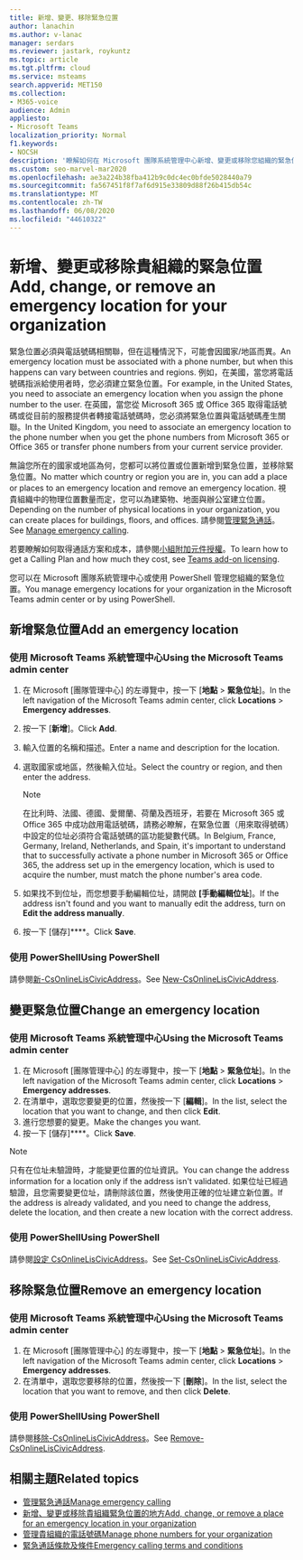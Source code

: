 ```yaml
---
title: 新增、變更、移除緊急位置
author: lanachin
ms.author: v-lanac
manager: serdars
ms.reviewer: jastark, roykuntz
ms.topic: article
ms.tgt.pltfrm: cloud
ms.service: msteams
search.appverid: MET150
ms.collection:
- M365-voice
audience: Admin
appliesto:
- Microsoft Teams
localization_priority: Normal
f1.keywords:
- NOCSH
description: '瞭解如何在 Microsoft 團隊系統管理中心新增、變更或移除您組織的緊急位置。 '
ms.custom: seo-marvel-mar2020
ms.openlocfilehash: ae3a224b38fba412b9c0dc4ec0bfde5028440a79
ms.sourcegitcommit: fa567451f8f7af6d915e33809d88f26b415db54c
ms.translationtype: MT
ms.contentlocale: zh-TW
ms.lasthandoff: 06/08/2020
ms.locfileid: "44610322"
---
```

# <a name="add-change-or-remove-an-emergency-location-for-your-organization"></a><span data-ttu-id="790c0-103">新增、變更或移除貴組織的緊急位置</span><span class="sxs-lookup"><span data-stu-id="790c0-103">Add, change, or remove an emergency location for your organization</span></span>

<span data-ttu-id="790c0-104">緊急位置必須與電話號碼相關聯，但在這種情況下，可能會因國家/地區而異。</span><span class="sxs-lookup"><span data-stu-id="790c0-104">An emergency location must be associated with a phone number, but when this happens can vary between countries and regions.</span></span> <span data-ttu-id="790c0-105">例如，在美國，當您將電話號碼指派給使用者時，您必須建立緊急位置。</span><span class="sxs-lookup"><span data-stu-id="790c0-105">For example, in the United States, you need to associate an emergency location when you assign the phone number to the user.</span></span> <span data-ttu-id="790c0-106">在英國，當您從 Microsoft 365 或 Office 365 取得電話號碼或從目前的服務提供者轉接電話號碼時，您必須將緊急位置與電話號碼產生關聯。</span><span class="sxs-lookup"><span data-stu-id="790c0-106">In the United Kingdom, you need to associate an emergency location to the phone number when you get the phone numbers from Microsoft 365 or Office 365 or transfer phone numbers from your current service provider.</span></span>

<span data-ttu-id="790c0-107">無論您所在的國家或地區為何，您都可以將位置或位置新增到緊急位置，並移除緊急位置。</span><span class="sxs-lookup"><span data-stu-id="790c0-107">No matter which country or region you are in, you can add a place or places to an emergency location and remove an emergency location.</span></span> <span data-ttu-id="790c0-108">視貴組織中的物理位置數量而定，您可以為建築物、地面與辦公室建立位置。</span><span class="sxs-lookup"><span data-stu-id="790c0-108">Depending on the number of physical locations in your organization, you can create places for buildings, floors, and offices.</span></span> <span data-ttu-id="790c0-109">請參閱[管理緊急通話](what-are-emergency-locations-addresses-and-call-routing.md)。</span><span class="sxs-lookup"><span data-stu-id="790c0-109">See [Manage emergency calling](what-are-emergency-locations-addresses-and-call-routing.md).</span></span>
  
<span data-ttu-id="790c0-110">若要瞭解如何取得通話方案和成本，請參閱[小組附加元件授權](teams-add-on-licensing/microsoft-teams-add-on-licensing.md)。</span><span class="sxs-lookup"><span data-stu-id="790c0-110">To learn how to get a Calling Plan and how much they cost, see [Teams add-on licensing](teams-add-on-licensing/microsoft-teams-add-on-licensing.md).</span></span>

<span data-ttu-id="790c0-111">您可以在 Microsoft 團隊系統管理中心或使用 PowerShell 管理您組織的緊急位置。</span><span class="sxs-lookup"><span data-stu-id="790c0-111">You manage emergency locations for your organization in the Microsoft Teams admin center or by using PowerShell.</span></span>
  
## <a name="add-an-emergency-location"></a><span data-ttu-id="790c0-112">新增緊急位置</span><span class="sxs-lookup"><span data-stu-id="790c0-112">Add an emergency location</span></span>

### <a name="using-the-microsoft-teams-admin-center"></a><span data-ttu-id="790c0-113">使用 Microsoft Teams 系統管理中心</span><span class="sxs-lookup"><span data-stu-id="790c0-113">Using the Microsoft Teams admin center</span></span>

1. <span data-ttu-id="790c0-114">在 Microsoft [團隊管理中心] 的左導覽中，按一下 [**地點**  >  **緊急位址**]。</span><span class="sxs-lookup"><span data-stu-id="790c0-114">In the left navigation of the Microsoft Teams admin center, click **Locations** > **Emergency addresses**.</span></span>
2. <span data-ttu-id="790c0-115">按一下 [**新增**]。</span><span class="sxs-lookup"><span data-stu-id="790c0-115">Click **Add**.</span></span>
3. <span data-ttu-id="790c0-116">輸入位置的名稱和描述。</span><span class="sxs-lookup"><span data-stu-id="790c0-116">Enter a name and description for the location.</span></span>
4. <span data-ttu-id="790c0-117">選取國家或地區，然後輸入位址。</span><span class="sxs-lookup"><span data-stu-id="790c0-117">Select the country or region, and then enter the address.</span></span>

   > [!NOTE]
   > <span data-ttu-id="790c0-118">在比利時、法國、德國、愛爾蘭、荷蘭及西班牙，若要在 Microsoft 365 或 Office 365 中成功啟用電話號碼，請務必瞭解，在緊急位置（用來取得號碼）中設定的位址必須符合電話號碼的區功能變數代碼。</span><span class="sxs-lookup"><span data-stu-id="790c0-118">In Belgium, France, Germany, Ireland, Netherlands, and Spain, it's important to understand that to successfully activate a phone number in Microsoft 365 or Office 365, the address set up in the emergency location, which is used to acquire the number, must match the phone number's area code.</span></span>
5. <span data-ttu-id="790c0-119">如果找不到位址，而您想要手動編輯位址，請開啟 **[手動編輯位址**]。</span><span class="sxs-lookup"><span data-stu-id="790c0-119">If the address isn't found and you want to manually edit the address, turn on **Edit the address manually**.</span></span>
6. <span data-ttu-id="790c0-120">按一下 [儲存]\*\*\*\*。</span><span class="sxs-lookup"><span data-stu-id="790c0-120">Click **Save**.</span></span>

### <a name="using-powershell"></a><span data-ttu-id="790c0-121">使用 PowerShell</span><span class="sxs-lookup"><span data-stu-id="790c0-121">Using PowerShell</span></span>

<span data-ttu-id="790c0-122">請參閱[新-CsOnlineLisCivicAddress](https://docs.microsoft.com/powershell/module/skype/new-csonlineliscivicaddress)。</span><span class="sxs-lookup"><span data-stu-id="790c0-122">See [New-CsOnlineLisCivicAddress](https://docs.microsoft.com/powershell/module/skype/new-csonlineliscivicaddress).</span></span>
    
## <a name="change-an-emergency-location"></a><span data-ttu-id="790c0-123">變更緊急位置</span><span class="sxs-lookup"><span data-stu-id="790c0-123">Change an emergency location</span></span>

### <a name="using-the-microsoft-teams-admin-center"></a><span data-ttu-id="790c0-124">使用 Microsoft Teams 系統管理中心</span><span class="sxs-lookup"><span data-stu-id="790c0-124">Using the Microsoft Teams admin center</span></span>

1. <span data-ttu-id="790c0-125">在 Microsoft [團隊管理中心] 的左導覽中，按一下 [**地點**  >  **緊急位址**]。</span><span class="sxs-lookup"><span data-stu-id="790c0-125">In the left navigation of the Microsoft Teams admin center, click **Locations** > **Emergency addresses**.</span></span>
2. <span data-ttu-id="790c0-126">在清單中，選取您要變更的位置，然後按一下 [**編輯**]。</span><span class="sxs-lookup"><span data-stu-id="790c0-126">In the list, select the location that you want to change, and then click **Edit**.</span></span>
3. <span data-ttu-id="790c0-127">進行您想要的變更。</span><span class="sxs-lookup"><span data-stu-id="790c0-127">Make the changes you want.</span></span>
4. <span data-ttu-id="790c0-128">按一下 [儲存]\*\*\*\*。</span><span class="sxs-lookup"><span data-stu-id="790c0-128">Click **Save**.</span></span>

> [!NOTE]
> <span data-ttu-id="790c0-129">只有在位址未驗證時，才能變更位置的位址資訊。</span><span class="sxs-lookup"><span data-stu-id="790c0-129">You can change the address information for a location only if the address isn't validated.</span></span> <span data-ttu-id="790c0-130">如果位址已經過驗證，且您需要變更位址，請刪除該位置，然後使用正確的位址建立新位置。</span><span class="sxs-lookup"><span data-stu-id="790c0-130">If the address is already validated, and you need to change the address, delete the location, and then create a new location with the correct address.</span></span>

### <a name="using-powershell"></a><span data-ttu-id="790c0-131">使用 PowerShell</span><span class="sxs-lookup"><span data-stu-id="790c0-131">Using PowerShell</span></span>

<span data-ttu-id="790c0-132">請參閱[設定 CsOnlineLisCivicAddress](https://docs.microsoft.com/powershell/module/skype/set-csonlineliscivicaddress)。</span><span class="sxs-lookup"><span data-stu-id="790c0-132">See [Set-CsOnlineLisCivicAddress](https://docs.microsoft.com/powershell/module/skype/set-csonlineliscivicaddress).</span></span>
    
## <a name="remove-an-emergency-location"></a><span data-ttu-id="790c0-133">移除緊急位置</span><span class="sxs-lookup"><span data-stu-id="790c0-133">Remove an emergency location</span></span>

### <a name="using-the-microsoft-teams-admin-center"></a><span data-ttu-id="790c0-134">使用 Microsoft Teams 系統管理中心</span><span class="sxs-lookup"><span data-stu-id="790c0-134">Using the Microsoft Teams admin center</span></span>

1. <span data-ttu-id="790c0-135">在 Microsoft [團隊管理中心] 的左導覽中，按一下 [**地點**  >  **緊急位址**]。</span><span class="sxs-lookup"><span data-stu-id="790c0-135">In the left navigation of the Microsoft Teams admin center, click **Locations** > **Emergency addresses**.</span></span>
2. <span data-ttu-id="790c0-136">在清單中，選取您要移除的位置，然後按一下 [**刪除**]。</span><span class="sxs-lookup"><span data-stu-id="790c0-136">In the list, select the location that you want to remove, and then click **Delete**.</span></span>

### <a name="using-powershell"></a><span data-ttu-id="790c0-137">使用 PowerShell</span><span class="sxs-lookup"><span data-stu-id="790c0-137">Using PowerShell</span></span>

<span data-ttu-id="790c0-138">請參閱[移除-CsOnlineLisCivicAddress](https://docs.microsoft.com/powershell/module/skype/remove-csonlineliscivicaddress)。</span><span class="sxs-lookup"><span data-stu-id="790c0-138">See [Remove-CsOnlineLisCivicAddress](https://docs.microsoft.com/powershell/module/skype/remove-csonlineliscivicaddress).</span></span>

## <a name="related-topics"></a><span data-ttu-id="790c0-139">相關主題</span><span class="sxs-lookup"><span data-stu-id="790c0-139">Related topics</span></span>

- [<span data-ttu-id="790c0-140">管理緊急通話</span><span class="sxs-lookup"><span data-stu-id="790c0-140">Manage emergency calling</span></span>](what-are-emergency-locations-addresses-and-call-routing.md)
- [<span data-ttu-id="790c0-141">新增、變更或移除貴組織緊急位置的地方</span><span class="sxs-lookup"><span data-stu-id="790c0-141">Add, change, or remove a place for an emergency location in your organization</span></span>](add-change-remove-emergency-place-organization.md)
- [<span data-ttu-id="790c0-142">管理貴組織的電話號碼</span><span class="sxs-lookup"><span data-stu-id="790c0-142">Manage phone numbers for your organization</span></span>](/microsoftteams/manage-phone-numbers-for-your-organization)
- [<span data-ttu-id="790c0-143">緊急通話條款及條件</span><span class="sxs-lookup"><span data-stu-id="790c0-143">Emergency calling terms and conditions</span></span>](/microsoftteams/emergency-calling-terms-and-conditions)
